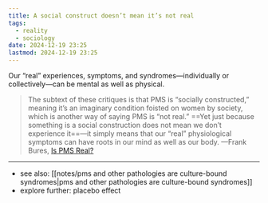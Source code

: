 ```yaml
---
title: A social construct doesn’t mean it’s not real
tags:
  - reality
  - sociology
date: 2024-12-19 23:25
lastmod: 2024-12-19 23:25
---
```

Our “real” experiences, symptoms, and syndromes—individually or collectively—can be mental as well as physical. 

> The subtext of these critiques is that PMS is “socially constructed,” meaning it’s an imaginary condition foisted on women by society, which is another way of saying PMS is “not real.” ==Yet just because something is a social construction does not mean we don’t experience it==—it simply means that our “real” physiological symptoms can have roots in our mind as well as our body. —Frank Bures, [Is PMS Real?](https://slate.com/technology/2016/11/pms-might-be-a-cultural-syndrome-not-a-biologic-one.html)

---
- see also: [[notes/pms and other pathologies are culture-bound syndromes|pms and other pathologies are culture-bound syndromes]]
- explore further: placebo effect